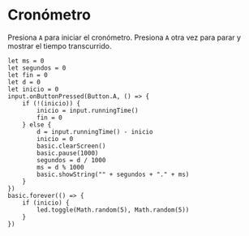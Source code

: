 # Cronómetro

Presiona `A` para iniciar el cronómetro. Presiona `A` otra vez para parar y mostrar el tiempo transcurrido.

```blocks
let ms = 0
let segundos = 0
let fin = 0
let d = 0
let inicio = 0
input.onButtonPressed(Button.A, () => {
    if (!(inicio)) {
        inicio = input.runningTime()
        fin = 0
    } else {
        d = input.runningTime() - inicio
        inicio = 0
        basic.clearScreen()
        basic.pause(1000)
        segundos = d / 1000
        ms = d % 1000
        basic.showString("" + segundos + "." + ms)
    }
})
basic.forever(() => {
    if (inicio) {
        led.toggle(Math.random(5), Math.random(5))
    }
})
```